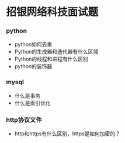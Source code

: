 # 招银网络科技面试题

### python

* python如何去重
* Python的生成器和迭代器有什么区域
* Python的线程和进程有什么区别
* python的装饰器

### mysql

* 什么是事务
* 什么是索引优化

### http协议文件

* http和https有什么区别，https是如何加密的？

